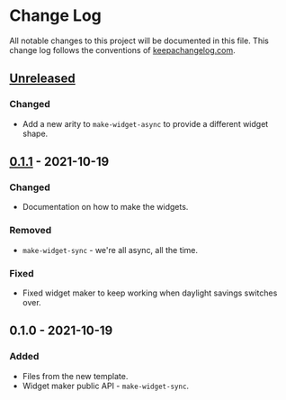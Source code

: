 # Change Log
All notable changes to this project will be documented in this file. This change log follows the conventions of [keepachangelog.com](http://keepachangelog.com/).

## [Unreleased]
### Changed
- Add a new arity to `make-widget-async` to provide a different widget shape.

## [0.1.1] - 2021-10-19
### Changed
- Documentation on how to make the widgets.

### Removed
- `make-widget-sync` - we're all async, all the time.

### Fixed
- Fixed widget maker to keep working when daylight savings switches over.

## 0.1.0 - 2021-10-19
### Added
- Files from the new template.
- Widget maker public API - `make-widget-sync`.

[Unreleased]: https://sourcehost.site/your-name/hack-assembler/compare/0.1.1...HEAD
[0.1.1]: https://sourcehost.site/your-name/hack-assembler/compare/0.1.0...0.1.1
